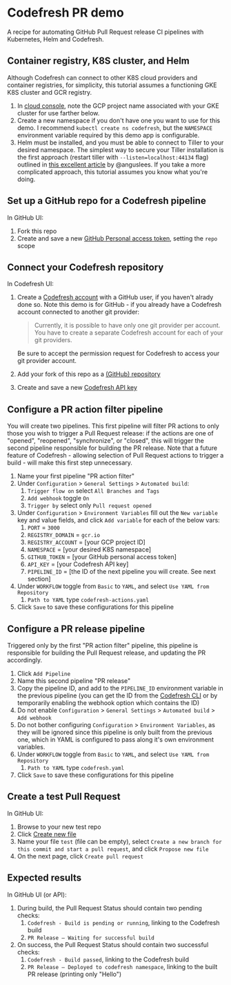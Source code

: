 # Codefresh PR demo

A recipe for automating GitHub Pull Request release CI pipelines with Kubernetes, Helm and Codefresh.

## Container registry, K8S cluster, and Helm

Although Codefresh can connect to other K8S cloud providers and container registries, for simplicity, this tutorial assumes a functioning GKE K8S cluster and GCR registry.

1. In [cloud console](https://console.cloud.google.com), note the GCP project name associated with your GKE cluster for use farther below.
1. Create a new namespace if you don't have one you want to use for this demo. I recommend `kubectl create ns codefresh`, but the `NAMESPACE` environment variable required by this demo app is configurable.
1. Helm must be installed, and you must be able to connect to Tiller to your desired namespace. The simplest way to secure your Tiller installation is the first approach (restart tiller with `--listen=localhost:44134` flag) outlined in [this excellent article](https://engineering.bitnami.com/articles/helm-security.html) by @anguslees. If you take a more complicated approach, this tutorial assumes you know what you're doing.

## Set up a GitHub repo for a Codefresh pipeline

In GitHub UI:

1. Fork this repo
1. Create and save a new [GitHub Personal access token](https://help.github.com/articles/creating-a-personal-access-token-for-the-command-line/), setting the `repo` scope

## Connect your Codefresh repository

In Codefresh UI:

1. Create a [Codefresh account](https://docs.codefresh.io/docs/create-an-account) with a GitHub user, if you haven't alrady done so. Note this demo is for GitHub - if you already have a Codefresh account connected to another git provider:
    > Currently, it is possible to have only one git provider per account. You have to create a separate Codefresh account for each of your git providers.

    Be sure to accept the permission request for Codefresh to access your git provider account.
1. Add your fork of this repo as a [(GitHub) repository](https://docs.codefresh.io/docs/getting-started-create-a-basic-pipeline)
1. Create and save a new [Codefresh API key](https://g.codefresh.io/account/tokens)

## Configure a PR action filter pipeline

You will create two pipelines. This first pipeline will filter PR actions to only those you wish to trigger a Pull Request release: if the actions are one of "opened", "reopened", "synchronize", or "closed", this will trigger the second pipeline responsible for building the PR release. Note that a future feature of Codefresh - allowing selection of Pull Request actions to trigger a build - will make this first step unnecessary.

1. Name your first pipeline "PR action filter"
1. Under `Configuration` > `General Settings` > `Automated build`:
    1. `Trigger flow on` select `All Branches and Tags`
    1. `Add webhook` toggle `On`
    1. `Trigger by` select only `Pull request opened`
1. Under `Configuration` > `Environment Variables` fill out the `New variable` key and value fields, and click `Add variable` for each of the below vars:
    1. `PORT` = `3000`
    1. `REGISTRY_DOMAIN` = `gcr.io`
    1. `REGISTRY_ACCOUNT` = [your GCP project ID]
    1. `NAMESPACE` = [your desired K8S namespace]
    1. `GITHUB_TOKEN` = [your GitHub personal access token]
    1. `API_KEY` = [your Codefresh API key]
    1. `PIPELINE_ID` = [the ID of the next pipeline you will create. See next section]
1. Under `WORKFLOW` toggle from `Basic` to `YAML`, and select `Use YAML from Repository `
    1. `Path to YAML` type `codefresh-actions.yaml`
1. Click `Save` to save these configurations for this pipeline

## Configure a PR release pipeline

Triggered only by the first "PR action filter" pipeline, this pipeline is responsible for building the Pull Request release, and updating the PR accordingly.

1. Click `Add Pipeline`
1. Name this second pipeline "PR release"
1. Copy the pipeline ID, and add to the `PIPELINE_ID` environment variable in the previous pipeline (you can get the ID from the [Codefresh CLI](https://github.com/codefresh-io/cli) or by temporarily enabling the webhook option which contains the ID)
1. Do not enable `Configuration` > `General Settings` > `Automated build` > `Add webhook`
1. Do not bother configuring `Configuration` > `Environment Variables`, as they will be ignored since this pipeline is only built from the previous one, which in YAML is configured to pass along it's own environment variables.
1. Under `WORKFLOW` toggle from `Basic` to `YAML`, and select `Use YAML from Repository `
    1. `Path to YAML` type `codefresh.yaml`
1. Click `Save` to save these configurations for this pipeline

## Create a test Pull Request

In GitHub UI:

1. Browse to your new test repo
1. Click [Create new file](https://help.github.com/articles/creating-new-files/)
1. Name your file `test` (file can be empty), select `Create a new branch for this commit and start a pull request`, and click `Propose new file`
1. On the next page, click `Create pull request`

## Expected results

In GitHub UI (or API):

1. During build, the Pull Request Status should contain two pending checks:
    1. `Codefresh - Build is pending or running`, linking to the Codefresh build
    1. `PR Release — Waiting for successful build`
1. On success, the Pull Request Status should contain two successful checks:
    1. `Codefresh - Build passed`, linking to the Codefresh build
    1. `PR Release — Deployed to codefresh namespace`, linking to the built PR release (printing only "Hello")

